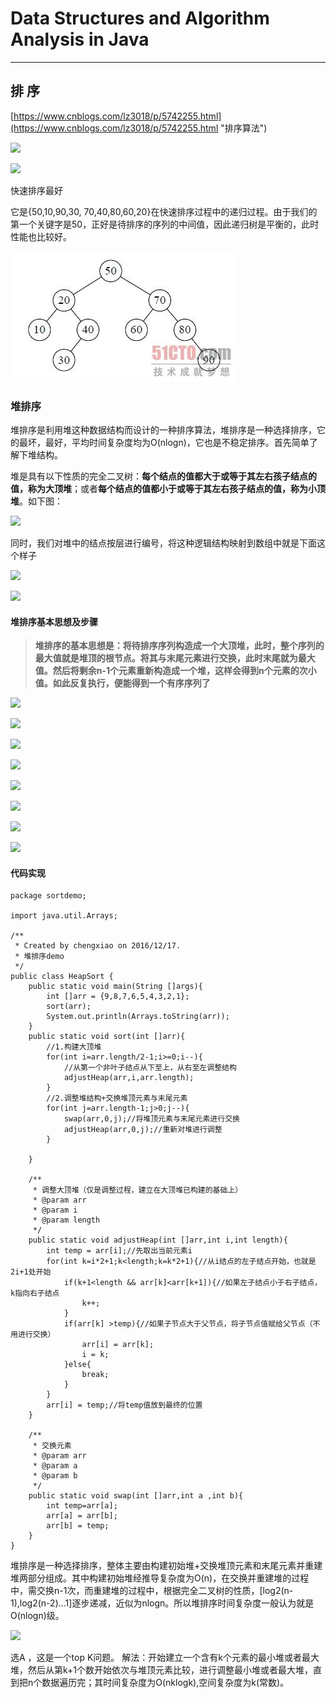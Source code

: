 # Data Structures and Algorithm Analysis in Java
---  
  
## 排 序      
   
[https://www.cnblogs.com/lz3018/p/5742255.html](https://www.cnblogs.com/lz3018/p/5742255.html "排序算法")
  
![](https://i.imgur.com/o7RoSjT.jpg)   
   
![](https://i.imgur.com/JZGTXSX.jpg)   
  
快速排序最好   
  
它是{50,10,90,30, 70,40,80,60,20}在快速排序过程中的递归过程。由于我们的第一个关键字是50，正好是待排序的序列的中间值，因此递归树是平衡的，此时性能也比较好。   
  
![icon](img/Day01-01.png)  
   
### 堆排序

堆排序是利用堆这种数据结构而设计的一种排序算法，堆排序是一种选择排序，它的最坏，最好，平均时间复杂度均为O(nlogn)，它也是不稳定排序。首先简单了解下堆结构。   
   
堆是具有以下性质的完全二叉树：**每个结点的值都大于或等于其左右孩子结点的值，称为大顶堆**；或者**每个结点的值都小于或等于其左右孩子结点的值，称为小顶堆**。如下图：   
   
![](https://i.imgur.com/WUAnbzz.jpg)   
   
同时，我们对堆中的结点按层进行编号，将这种逻辑结构映射到数组中就是下面这个样子    
   
![](https://i.imgur.com/asnT2sc.jpg)   
    
![](https://i.imgur.com/CaAVmr0.jpg)   
    
#### 堆排序基本思想及步骤  
   
>**堆排序的基本思想是：将待排序序列构造成一个大顶堆，此时，整个序列的最大值就是堆顶的根节点。将其与末尾元素进行交换，此时末尾就为最大值。然后将剩余n-1个元素重新构造成一个堆，这样会得到n个元素的次小值。如此反复执行，便能得到一个有序序列了**   

![](https://i.imgur.com/qGuwvRA.jpg)   
   
![](https://i.imgur.com/b1BpRFm.jpg)    
    
![](https://i.imgur.com/k9gVzOI.jpg)   
   
![](https://i.imgur.com/dMfcq2U.jpg)   
    
![](https://i.imgur.com/uCbzcjh.jpg)   
    
![](https://i.imgur.com/YSqcur1.jpg)   
   
![](https://i.imgur.com/rlrJW6y.jpg)   
   
![](https://i.imgur.com/itYlZgF.jpg)     
    
#### 代码实现
    
	package sortdemo;
	
	import java.util.Arrays;
	
	/**
	 * Created by chengxiao on 2016/12/17.
	 * 堆排序demo
	 */
	public class HeapSort {
	    public static void main(String []args){
	        int []arr = {9,8,7,6,5,4,3,2,1};
	        sort(arr);
	        System.out.println(Arrays.toString(arr));
	    }
	    public static void sort(int []arr){
	        //1.构建大顶堆
	        for(int i=arr.length/2-1;i>=0;i--){
	            //从第一个非叶子结点从下至上，从右至左调整结构
	            adjustHeap(arr,i,arr.length);
	        }
	        //2.调整堆结构+交换堆顶元素与末尾元素
	        for(int j=arr.length-1;j>0;j--){
	            swap(arr,0,j);//将堆顶元素与末尾元素进行交换
	            adjustHeap(arr,0,j);//重新对堆进行调整
	        }
	
	    }
	
	    /**
	     * 调整大顶堆（仅是调整过程，建立在大顶堆已构建的基础上）
	     * @param arr
	     * @param i
	     * @param length
	     */
	    public static void adjustHeap(int []arr,int i,int length){
	        int temp = arr[i];//先取出当前元素i
	        for(int k=i*2+1;k<length;k=k*2+1){//从i结点的左子结点开始，也就是2i+1处开始
	            if(k+1<length && arr[k]<arr[k+1]){//如果左子结点小于右子结点，k指向右子结点
	                k++;
	            }
	            if(arr[k] >temp){//如果子节点大于父节点，将子节点值赋给父节点（不用进行交换）
	                arr[i] = arr[k];
	                i = k;
	            }else{
	                break;
	            }
	        }
	        arr[i] = temp;//将temp值放到最终的位置
	    }
	
	    /**
	     * 交换元素
	     * @param arr
	     * @param a
	     * @param b
	     */
	    public static void swap(int []arr,int a ,int b){
	        int temp=arr[a];
	        arr[a] = arr[b];
	        arr[b] = temp;
	    }
	}    
    
堆排序是一种选择排序，整体主要由构建初始堆+交换堆顶元素和末尾元素并重建堆两部分组成。其中构建初始堆经推导复杂度为O(n)，在交换并重建堆的过程中，需交换n-1次，而重建堆的过程中，根据完全二叉树的性质，[log2(n-1),log2(n-2)...1]逐步递减，近似为nlogn。所以堆排序时间复杂度一般认为就是O(nlogn)级。   
    
![](https://i.imgur.com/zgQnFJ3.jpg)   
   
选A ，这是一个top K问题。
解法：开始建立一个含有k个元素的最小堆或者最大堆，然后从第k+1个数开始依次与堆顶元素比较，进行调整最小堆或者最大堆，直到把n个数据遍历完；其时间复杂度为O(nklogk),空间复杂度为k(常数)。   
   

